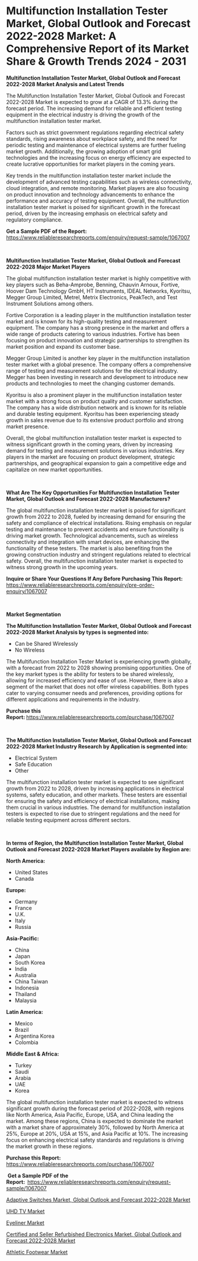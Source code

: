 <p><h1>Multifunction Installation Tester Market, Global Outlook and Forecast 2022-2028 Market: A Comprehensive Report of its Market Share & Growth Trends 2024 - 2031</h1></p><p><strong>Multifunction Installation Tester Market, Global Outlook and Forecast 2022-2028 Market Analysis and Latest Trends</strong></p>
<p><p>The Multifunction Installation Tester Market, Global Outlook and Forecast 2022-2028 Market is expected to grow at a CAGR of 13.3% during the forecast period. The increasing demand for reliable and efficient testing equipment in the electrical industry is driving the growth of the multifunction installation tester market. </p><p>Factors such as strict government regulations regarding electrical safety standards, rising awareness about workplace safety, and the need for periodic testing and maintenance of electrical systems are further fueling market growth. Additionally, the growing adoption of smart grid technologies and the increasing focus on energy efficiency are expected to create lucrative opportunities for market players in the coming years.</p><p>Key trends in the multifunction installation tester market include the development of advanced testing capabilities such as wireless connectivity, cloud integration, and remote monitoring. Market players are also focusing on product innovation and technology advancements to enhance the performance and accuracy of testing equipment. Overall, the multifunction installation tester market is poised for significant growth in the forecast period, driven by the increasing emphasis on electrical safety and regulatory compliance.</p></p>
<p><strong>Get a Sample PDF of the Report:&nbsp;</strong> <a href="https://www.reliableresearchreports.com/enquiry/request-sample/1067007">https://www.reliableresearchreports.com/enquiry/request-sample/1067007</a></p>
<p>&nbsp;</p>
<p><strong>Multifunction Installation Tester Market, Global Outlook and Forecast 2022-2028 Major Market Players</strong></p>
<p><p>The global multifunction installation tester market is highly competitive with key players such as Beha-Amprobe, Benning, Chauvin Arnoux, Fortive, Hoover Dam Technology GmbH, HT Instruments, IDEAL Networks, Kyoritsu, Megger Group Limited, Metrel, Metrix Electronics, PeakTech, and Test Instrument Solutions among others.</p><p>Fortive Corporation is a leading player in the multifunction installation tester market and is known for its high-quality testing and measurement equipment. The company has a strong presence in the market and offers a wide range of products catering to various industries. Fortive has been focusing on product innovation and strategic partnerships to strengthen its market position and expand its customer base.</p><p>Megger Group Limited is another key player in the multifunction installation tester market with a global presence. The company offers a comprehensive range of testing and measurement solutions for the electrical industry. Megger has been investing in research and development to introduce new products and technologies to meet the changing customer demands.</p><p>Kyoritsu is also a prominent player in the multifunction installation tester market with a strong focus on product quality and customer satisfaction. The company has a wide distribution network and is known for its reliable and durable testing equipment. Kyoritsu has been experiencing steady growth in sales revenue due to its extensive product portfolio and strong market presence.</p><p>Overall, the global multifunction installation tester market is expected to witness significant growth in the coming years, driven by increasing demand for testing and measurement solutions in various industries. Key players in the market are focusing on product development, strategic partnerships, and geographical expansion to gain a competitive edge and capitalize on new market opportunities.</p></p>
<p>&nbsp;</p>
<p><strong>What Are The Key Opportunities For Multifunction Installation Tester Market, Global Outlook and Forecast 2022-2028 Manufacturers?</strong></p>
<p><p>The global multifunction installation tester market is poised for significant growth from 2022 to 2028, fueled by increasing demand for ensuring the safety and compliance of electrical installations. Rising emphasis on regular testing and maintenance to prevent accidents and ensure functionality is driving market growth. Technological advancements, such as wireless connectivity and integration with smart devices, are enhancing the functionality of these testers. The market is also benefiting from the growing construction industry and stringent regulations related to electrical safety. Overall, the multifunction installation tester market is expected to witness strong growth in the upcoming years.</p></p>
<p><strong>Inquire or Share Your Questions If Any Before Purchasing This Report:</strong> <a href="https://www.reliableresearchreports.com/enquiry/pre-order-enquiry/1067007">https://www.reliableresearchreports.com/enquiry/pre-order-enquiry/1067007</a></p>
<p>&nbsp;</p>
<p><strong>Market Segmentation</strong></p>
<p><strong>The Multifunction Installation Tester Market, Global Outlook and Forecast 2022-2028 Market Analysis by types is segmented into:</strong></p>
<p><ul><li>Can be Shared Wirelessly</li><li>No Wireless</li></ul></p>
<p><p>The Multifunction Installation Tester Market is experiencing growth globally, with a forecast from 2022 to 2028 showing promising opportunities. One of the key market types is the ability for testers to be shared wirelessly, allowing for increased efficiency and ease of use. However, there is also a segment of the market that does not offer wireless capabilities. Both types cater to varying consumer needs and preferences, providing options for different applications and requirements in the industry.</p></p>
<p><strong>Purchase this Report:&nbsp;</strong><a href="https://www.reliableresearchreports.com/purchase/1067007">https://www.reliableresearchreports.com/purchase/1067007</a></p>
<p>&nbsp;</p>
<p><strong>The Multifunction Installation Tester Market, Global Outlook and Forecast 2022-2028 Market Industry Research by Application is segmented into:</strong></p>
<p><ul><li>Electrical System</li><li>Safe Education</li><li>Other</li></ul></p>
<p><p>The multifunction installation tester market is expected to see significant growth from 2022 to 2028, driven by increasing applications in electrical systems, safety education, and other markets. These testers are essential for ensuring the safety and efficiency of electrical installations, making them crucial in various industries. The demand for multifunction installation testers is expected to rise due to stringent regulations and the need for reliable testing equipment across different sectors.</p></p>
<p>&nbsp;</p>
<p><strong>In terms of Region, the Multifunction Installation Tester Market, Global Outlook and Forecast 2022-2028 Market Players available by Region are:</strong></p>
<p>
    <p> <strong> North America: </strong>
        <ul>
            <li>United States</li>
            <li>Canada</li>
        </ul>
        </p> 
    <p> <strong> Europe: </strong>
        <ul>
            <li>Germany</li>
            <li>France</li>
            <li>U.K.</li>
            <li>Italy</li>
            <li>Russia</li>
        </ul>
        </p> 
    <p> <strong> Asia-Pacific: </strong>
        <ul>
            <li>China</li>
            <li>Japan</li>
            <li>South Korea</li>
            <li>India</li>
            <li>Australia</li>
            <li>China Taiwan</li>
            <li>Indonesia</li>
            <li>Thailand</li>
            <li>Malaysia</li>
        </ul>
        </p> 
    <p> <strong> Latin America: </strong>
        <ul>
            <li>Mexico</li>
            <li>Brazil</li>
            <li>Argentina Korea</li>
            <li>Colombia</li>
        </ul>
        </p> 
    <p> <strong> Middle East & Africa: </strong>
        <ul>
            <li>Turkey</li>
            <li>Saudi</li>
            <li>Arabia</li>
            <li>UAE</li>
            <li>Korea</li>
        </ul>
    </p>
    </p>
<p><p>The global multifunction installation tester market is expected to witness significant growth during the forecast period of 2022-2028, with regions like North America, Asia Pacific, Europe, USA, and China leading the market. Among these regions, China is expected to dominate the market with a market share of approximately 30%, followed by North America at 25%, Europe at 20%, USA at 15%, and Asia Pacific at 10%. The increasing focus on enhancing electrical safety standards and regulations is driving the market growth in these regions.</p></p>
<p><strong>Purchase this Report: </strong><a href="https://www.reliableresearchreports.com/purchase/1067007">https://www.reliableresearchreports.com/purchase/1067007</a></p>
<p>&nbsp;<strong>Get a Sample PDF of the Report:&nbsp;&nbsp;</strong><a href="https://www.reliableresearchreports.com/enquiry/request-sample/1067007">https://www.reliableresearchreports.com/enquiry/request-sample/1067007</a></p>
<p><strong></strong></p>
<p><p><a href="https://github.com/beatblasta/Market-Research-Report-List-1/blob/main/adaptive-switches-market-global-outlook-and-forecast-2022-2028-market.md">Adaptive Switches Market, Global Outlook and Forecast 2022-2028 Market</a></p><p><a href="https://medium.com/@emmyrolfson1925/uhd-tv-market-comprehensive-assessment-by-type-application-and-geography-08a2ba9ef9a3">UHD TV Market</a></p><p><a href="https://medium.com/@kartik.reportprime/eyeliner-market-insights-into-market-cagr-market-trends-and-growth-strategies-7ae1a8529b11">Eyeliner Market</a></p><p><a href="https://github.com/jsmusil/Market-Research-Report-List-1/blob/main/certified-and-seller-refurbished-electronics-market-global-outlook-and-forecast-2022-2028-market.md">Certified and Seller Refurbished Electronics Market, Global Outlook and Forecast 2022-2028 Market</a></p><p><a href="https://medium.com/p/d60bed98c72a/edit">Athletic Footwear Market</a></p></p>